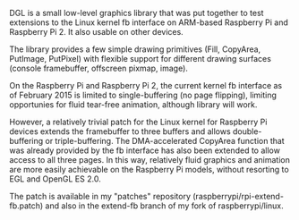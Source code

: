 DGL is a small low-level graphics library that was put together to test
extensions to the Linux kernel fb interface on ARM-based Raspberry Pi
and Raspberry Pi 2. It also usable on other devices.

The library provides a few simple drawing primitives (Fill, CopyArea,
PutImage, PutPixel) with flexible support for different drawing
surfaces (console framebuffer, offscreen pixmap, image).

On the Raspberry Pi and Raspberry Pi 2, the current kernel fb interface as
of February 2015 is limited to single-buffering (no page flipping), limiting
opportunies for fluid tear-free animation, although library will work.

However, a relatively trivial patch for the Linux kernel for Raspberry Pi
devices extends the framebuffer to three buffers and allows double-buffering
or triple-buffering. The DMA-accelerated CopyArea function that was already
provided by the fb interface has also been extended to allow access to all
three pages. In this way, relatively fluid graphics and animation are more
easily achievable on the Raspberry Pi models, without resorting to EGL and
OpenGL ES 2.0.

The patch is available in my "patches" repository
(raspberrypi/rpi-extend-fb.patch) and also in the extend-fb branch of my fork
of raspberrypi/linux.

